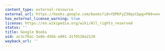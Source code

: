 ```yaml
---
content_type: external-resource
external_url: https://books.google.com/books?id=YDPKFyZ38qsC&pg=PA9=onepage#v=onepage&q&f=false
has_external_license_warning: true
license: https://en.wikipedia.org/wiki/All_rights_reserved
status: ''
title: Google Books
uid: ac3cf6ac-3e8b-456b-a901-31f0518a2120
wayback_url: ''
---
```

